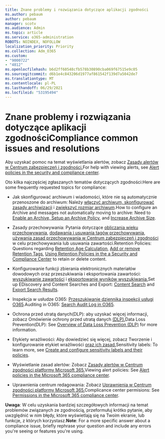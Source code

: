 ```yaml
---
title: Znane problemy i rozwiązania dotyczące aplikacji zgodności
ms.author: pebaum
author: pebaum
manager: scotv
ms.audience: Admin
ms.topic: article
ms.service: o365-administration
ROBOTS: NOINDEX, NOFOLLOW
localization_priority: Priority
ms.collection: Adm_O365
ms.custom:
- "9000722"
- "4812"
ms.openlocfilehash: b6d2ff60548cfb578b30890cba069f67515e9c05
ms.sourcegitcommit: d6b1e4c843206d1977af861542f139d7a5042de7
ms.translationtype: MT
ms.contentlocale: pl-PL
ms.lasthandoff: 06/29/2021
ms.locfileid: "53195494"
---
```

# <a name="compliance-common-issues-and-resolutions"></a><span data-ttu-id="fb74c-102">Znane problemy i rozwiązania dotyczące aplikacji zgodności</span><span class="sxs-lookup"><span data-stu-id="fb74c-102">Compliance common issues and resolutions</span></span>

<span data-ttu-id="fb74c-103">Aby uzyskać pomoc na temat wyświetlania alertów, zobacz [Zasady alertów w Centrum zabezpieczeń i zgodności.](/microsoft-365/compliance/alert-policies)</span><span class="sxs-lookup"><span data-stu-id="fb74c-103">For help with viewing alerts, see [Alert policies in the security and compliance center](/microsoft-365/compliance/alert-policies).</span></span>

<span data-ttu-id="fb74c-104">Oto kilka najczęściej zgłaszanych tematów dotyczących zgodności:</span><span class="sxs-lookup"><span data-stu-id="fb74c-104">Here are some frequently requested topics for compliance:</span></span>

- <span data-ttu-id="fb74c-105">Jak skonfigurować archiwum i wiadomości, które nie są automatycznie przenoszone do archiwum: Należy [włączyć archiwum, skonfigurować zasady archiwizacji](/microsoft-365/compliance/set-up-an-archive-and-deletion-policy-for-mailboxes) i [zwiększyć rozmiar archiwum](/microsoft-365/compliance/enable-unlimited-archiving).</span><span class="sxs-lookup"><span data-stu-id="fb74c-105">How to configure an Archive and messages not automatically moving to archive: Need to [Enable an Archive, Setup an Archive Policy](/microsoft-365/compliance/set-up-an-archive-and-deletion-policy-for-mailboxes), and [Increase Archive Size](/microsoft-365/compliance/enable-unlimited-archiving).</span></span>

- <span data-ttu-id="fb74c-106">Zasady przechowywania: Pytania dotyczące [obliczania wieku przechowywania](/exchange/security-and-compliance/messaging-records-management/retention-age), [dodawania i usuwania tagów przechowywania](/exchange/security-and-compliance/messaging-records-management/add-or-remove-retention-tags), [używania zasad przechowywania w Centrum zabezpieczeń i zgodności](/exchange/security-and-compliance/messaging-records-management/create-a-retention-policy) w celu przechowywania lub usuwania zawartości.</span><span class="sxs-lookup"><span data-stu-id="fb74c-106">Retention Policies: Questions regarding [Retention Age Calculation](/exchange/security-and-compliance/messaging-records-management/retention-age), [Add or remove Retention Tags](/exchange/security-and-compliance/messaging-records-management/add-or-remove-retention-tags), [Using Retention Policies in the a Security and Compliance Center](/exchange/security-and-compliance/messaging-records-management/create-a-retention-policy) to retain or delete content.</span></span>

- <span data-ttu-id="fb74c-107">Konfigurowanie funkcji zbierania elektronicznych materiałów dowodowych oraz przeszukiwania i eksportowania zawartości: [wyszukiwanie zawartości](/microsoft-365/compliance/content-search) i [eksportowanie wyników wyszukiwania.](/microsoft-365/compliance/export-search-results)</span><span class="sxs-lookup"><span data-stu-id="fb74c-107">Set up EDiscovery and Content Searches and Export: [Content Search](/microsoft-365/compliance/content-search) and [Export Search Results](/microsoft-365/compliance/export-search-results).</span></span>

- <span data-ttu-id="fb74c-108">Inspekcja w usłudze O365: [Przeszukiwanie dziennika inspekcji usługi O365](/microsoft-365/compliance/search-the-audit-log-in-security-and-compliance).</span><span class="sxs-lookup"><span data-stu-id="fb74c-108">Auditing in O365: [Search Audit Log in O365](/microsoft-365/compliance/search-the-audit-log-in-security-and-compliance).</span></span>

- <span data-ttu-id="fb74c-109">Ochrona przed utratą danych(DLP): aby uzyskać więcej informacji, zobacz Omówienie ochrony przed utratą danych [(DLP).](/microsoft-365/compliance/data-loss-prevention-policies)</span><span class="sxs-lookup"><span data-stu-id="fb74c-109">Data Loss Prevention(DLP): See [Overview of Data Loss Prevention (DLP)](/microsoft-365/compliance/data-loss-prevention-policies) for more information.</span></span>
 
- <span data-ttu-id="fb74c-110">Etykiety wrażliwości: Aby dowiedzieć się więcej, zobacz Tworzenie i konfigurowanie etykiet wrażliwości [oraz ich zasad.](/microsoft-365/compliance/create-sensitivity-labels)</span><span class="sxs-lookup"><span data-stu-id="fb74c-110">Sensitivity labels: To learn more, see [Create and configure sensitivity labels and their policies](/microsoft-365/compliance/create-sensitivity-labels).</span></span>

- <span data-ttu-id="fb74c-111">Wyświetlanie zasad alertów: Zobacz [Zasady alertów w Centrum zgodności platformy Microsoft 365.](/microsoft-365/compliance/alert-policies)</span><span class="sxs-lookup"><span data-stu-id="fb74c-111">Viewing alert policies: See [Alert policies in the Microsoft 365 compliance center](/microsoft-365/compliance/alert-policies).</span></span>

- <span data-ttu-id="fb74c-112">Uprawnienia centrum redagowania: Zobacz [Uprawnienia w Centrum zgodności platformy Microsoft 365.](/microsoft-365/compliance/microsoft-365-compliance-center-permissions)</span><span class="sxs-lookup"><span data-stu-id="fb74c-112">Complicance center permisions: See [Permissions in the Microsoft 365 compliance center](/microsoft-365/compliance/microsoft-365-compliance-center-permissions).</span></span>

<span data-ttu-id="fb74c-113">**Uwaga**: W celu uzyskania bardziej szczegółowych informacji na temat problemów związanych ze zgodnością, przeformułuj krótko pytanie, aby uwzględnić w nim błędy, które wyświetlają się na Twoim ekranie, lub funkcje, z których korzystasz.</span><span class="sxs-lookup"><span data-stu-id="fb74c-113">**Note**: For a more specific answer about a compliance issue, briefly rephrase your question and include any errors you're seeing or features you're using.</span></span>
